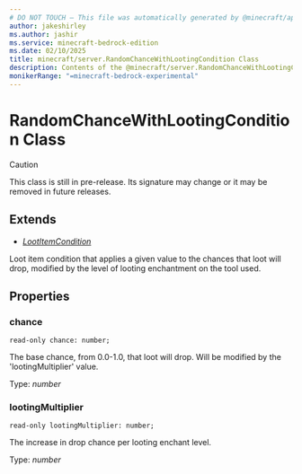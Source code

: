 ```yaml
---
# DO NOT TOUCH — This file was automatically generated by @minecraft/api-docs-generator, to report problems file an issue at https://github.com/Mojang/minecraft-scripting-libraries
author: jakeshirley
ms.author: jashir
ms.service: minecraft-bedrock-edition
ms.date: 02/10/2025
title: minecraft/server.RandomChanceWithLootingCondition Class
description: Contents of the @minecraft/server.RandomChanceWithLootingCondition class.
monikerRange: "=minecraft-bedrock-experimental"
---
```

# RandomChanceWithLootingCondition Class

> [!CAUTION]
> This class is still in pre-release.  Its signature may change or it may be removed in future releases.

## Extends
- [*LootItemCondition*](LootItemCondition.md)

Loot item condition that applies a given value to the chances that loot will drop, modified by the level of looting enchantment on the tool used.

## Properties

### **chance**
`read-only chance: number;`

The base chance, from 0.0-1.0, that loot will drop. Will be modified by the 'lootingMultiplier' value.

Type: *number*

### **lootingMultiplier**
`read-only lootingMultiplier: number;`

The increase in drop chance per looting enchant level.

Type: *number*
